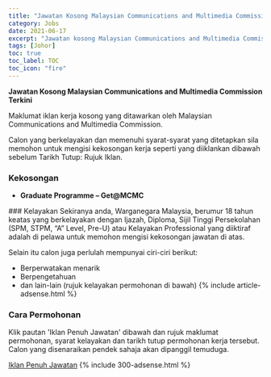 ```yaml
---
title: "Jawatan Kosong Malaysian Communications and Multimedia Commission Terkini" 
category: Jobs 
date: 2021-06-17 
excerpt: "Jawatan kosong Malaysian Communications and Multimedia Commission terkini untuk kekosongan Graduate Programme – Get@MCMC" 
tags: [Johor] 
toc: true 
toc_label: TOC 
toc_icon: "fire" 
--- 
```


**Jawatan Kosong Malaysian Communications and Multimedia Commission Terkini**

Maklumat iklan kerja kosong yang ditawarkan oleh Malaysian Communications and Multimedia Commission. 

Calon yang berkelayakan dan memenuhi syarat-syarat yang ditetapkan sila memohon untuk mengisi kekosongan kerja seperti yang diiklankan dibawah sebelum Tarikh Tutup: Rujuk Iklan. 
### Kekosongan 
<ul>
<li>
<p><strong>Graduate Programme &#8211; Get@MCMC</strong></p>
</li>
</ul> 
### Kelayakan 
Sekiranya anda, Warganegara Malaysia, berumur 18 tahun keatas yang berkelayakan dengan Ijazah, Diploma, Sijil Tinggi Persekolahan (SPM, STPM, “A” Level, Pre-U) atau Kelayakan Professional yang diiktiraf adalah di pelawa untuk memohon mengisi kekosongan jawatan di atas.

Selain itu calon juga perlulah mempunyai ciri-ciri berikut:
- Berperwatakan menarik
- Berpengetahuan
- dan lain-lain (rujuk kelayakan permohonan di bawah) 
{% include article-adsense.html %} 
### Cara Permohonan 
Klik pautan 'Iklan Penuh Jawatan' dibawah dan rujuk maklumat permohonan, syarat kelayakan dan tarikh tutup permohonan kerja tersebut.
Calon yang disenaraikan pendek sahaja akan dipanggil temuduga.

<a href="https://www.jobstreet.com.my/en/job-search/jobs-at-malaysian-communications-and-multimedia-commission/?createdAt=7d" class="btn btn--info" target="_blank" rel="nofollow noopenner">Iklan Penuh Jawatan</a> 
{% include 300-adsense.html %} 